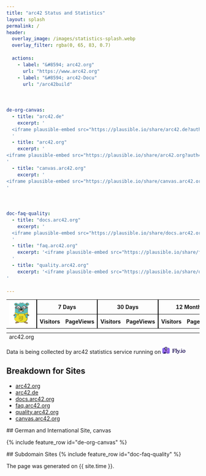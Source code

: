 ```yaml
---
title: "arc42 Status and Statistics"
layout: splash
permalink: /
header:
  overlay_image: /images/statistics-splash.webp
  overlay_filter: rgba(0, 65, 83, 0.7)

  actions:
    - label: "&#8594; arc42.org"
      url: "https://www.arc42.org"
    - label: "&#8594; arc42-Docu"
      url: "/arc42build"



de-org-canvas:
  - title: "arc42.de"
    excerpt: '
  <iframe plausible-embed src="https://plausible.io/share/arc42.de?auth=IYzUmMI8s2PYKgggJhO7q&embed=true&theme=light" height="1600" frameborder="0" loading="lazy" style="width: 1px; min-width: 100%; height: 1600px;"></iframe>
  '
  - title: "arc42.org"
    excerpt: '
<iframe plausible-embed src="https://plausible.io/share/arc42.org?auth=tNNpNN0VqPh9xbjkaEPrx&embed=true&theme=light" frameborder="0" loading="lazy" style="width: 1px; min-width: 100%; height: 1600px;"></iframe>
'
  - title: "canvas.arc42.org"
    excerpt: '
<iframe plausible-embed src="https://plausible.io/share/canvas.arc42.org?auth=sAJkIzBTeFg-a5ndJenA4&embed=true&theme=light" scrolling="no" frameborder="0" loading="lazy" style="width: 1px; min-width: 100%; height: 1600px;"></iframe>
'



doc-faq-quality:
  - title: "docs.arc42.org"
    excerpt: '
  <iframe plausible-embed src="https://plausible.io/share/docs.arc42.org?auth=D_6pSvlKkq_hTlttpTOtz&embed=true&theme=light" heigth="1600" frameborder="0" loading="lazy" style="width: 1px; min-width: 100%;height: 1600px;"></iframe>
  '
  - title: "faq.arc42.org"
    excerpt: '<iframe plausible-embed src="https://plausible.io/share/faq.arc42.org?auth=wc065ryr-3YNoYFluaqGh&embed=true&theme=light" scrolling="no" frameborder="0" loading="lazy" style="width: 1px; min-width: 100%; height: 1600px;"></iframe>
  '
  - title: "quality.arc42.org"
    excerpt: '<iframe plausible-embed src="https://plausible.io/share/quality.arc42.org?auth=cjoKlapPdw3czFugGy6jM&embed=true&theme=light" scrolling="no" frameborder="0" loading="lazy" style="width: 1px; min-width: 100%; height: 1600px;"></iframe>
'

---
```



<div hx-get="https://arc42-stats.fly.dev/statsTable"
     hx-trigger="load delay"
     hx-swap="outerHTML"
     hx-target="#statsTable">
</div>


<!-- the following div will be swapped with the HTML generated by the backend API -->

<div id="statsTable">
<table  id="sortableStatsTable" class="display">
<thead>
    <tr>
        <th rowspan="2"><img src="./images/minion-logo-100px.png"></th>
        <th colspan="2" style="border-left: 2px solid black;">7 Days</th>
        <th colspan="2" style="border-left: 2px solid black;">30 Days</th>
        <th colspan="2" style="border-left: 2px solid black;">12 Month</th>
        <th rowspan="2" style="border-left: 2px solid black;">Issues</th>
        </tr>
    <tr>
        <th style="border-left: 2px solid black;">Visitors</th>
        <th>PageViews</th>
        <th style="border-left: 2px solid black;">Visitors</th>
        <th>PageViews</th>
        <th style="border-left: 2px solid black;">Visitors</th>
        <th>PageViews</th>
    </tr>
</thead>
<tbody>
    <tr>
        <td></td>
        <td class="cell-style"></td>
        <td></td>
        <td class="cell-style"></td></td>
        <td></td>
        <td class="cell-style"></td>
        <td></td>
        <td class="cell-style"></td>
    </tr>
    <tr>
        <td></td>
        <td class="cell-style"></td>
        <td></td>
        <td class="cell-style"></td>
        <td></td>
        <td class="cell-style"></td>
        <td></td>
        <td class="cell-style"></td>
    </tr>
</tbody>
<tfoot>
     <tr>
        <td>arc42.org</td>
        <td class="cell-style"></td>
        <td></td>
        <td class="cell-style"></td>
        <td></td>
        <td class="cell-style"></td>
        <td></td>
        <td class="cell-style"></td>
    </tr>
</tfoot>
</table>

Data is being collected by arc42 statistics service running on <a href="https://fly.io" target="_blank"><img src="/images/fly-logo-landscape.svg" width="60px"></a>

</div>

## Breakdown for Sites

* [arc42.org](#de-org-canvas)
* [arc42.de](#de-org-canvas)
* [docs.arc42.org](#doc-faq-quality)
* [faq.arc42.org](#doc-faq-quality)
* [quality.arc42.org](#doc-faq-quality)
* [canvas.arc42.org](#de-org-canvas)

<a id="de-org-canvas"/>
## German and International Site, canvas

{% include feature_row id="de-org-canvas" %}


<a id="doc-faq-quality"/>
## Subdomain Sites
{% include feature_row id="doc-faq-quality" %}



The page was generated on {{ site.time }}.

<!-- enable table sorting -->

<script>
document.body.addEventListener('htmx:load', function(event) {
        if (event.target.id === 'sortableStatsTable') {
            $('#sortableStatsTable').DataTable({
                info:false,
                searching: false,
                paging: false,
                ordering: true,
                language: {"decimal": "-", "thousands": "." },
               columnDefs: [{ orderable: false, targets: [] }] 
            });
        }
    });
</script>
